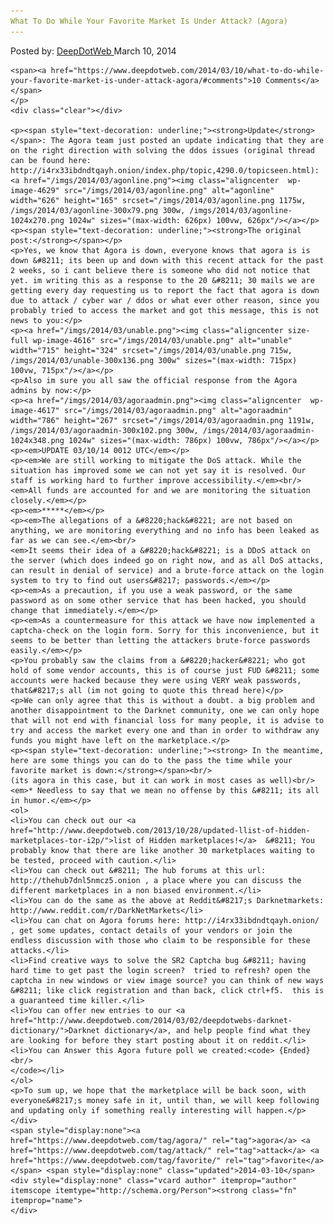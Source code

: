 ```yaml
---
What To Do While Your Favorite Market Is Under Attack? (Agora)
---
```

<article class="post-listing post-4613 post type-post status-publish format-standard has-post-thumbnail hentry  tag-agora tag-attack tag-favorite tag-market">
    <div class="post-inner">
        <span>Posted by: <a href="https://www.deepdotweb.com/author/admin/" title="">DeepDotWeb </a></span>
    <span>March 10, 2014</span>
    
    <span><a href="https://www.deepdotweb.com/2014/03/10/what-to-do-while-your-favorite-market-is-under-attack-agora/#comments">10 Comments</a></span>
    </p>
    <div class="clear"></div>
    
    <p><span style="text-decoration: underline;"><strong>Update</strong></span>: The Agora team just posted an update indicating that they are on the right direction with solving the ddos issues (original thread can be found here: http://i4rx33ibdndtqayh.onion/index.php/topic,4290.0/topicseen.html): <a href="/imgs/2014/03/agonline.png"><img class="aligncenter  wp-image-4629" src="/imgs/2014/03/agonline.png" alt="agonline" width="626" height="165" srcset="/imgs/2014/03/agonline.png 1175w, /imgs/2014/03/agonline-300x79.png 300w, /imgs/2014/03/agonline-1024x270.png 1024w" sizes="(max-width: 626px) 100vw, 626px"/></a></p>
    <p><span style="text-decoration: underline;"><strong>The original post:</strong></span></p>
    <p>Yes, we know that Agora is down, everyone knows that agora is is down &#8211; its been up and down with this recent attack for the past 2 weeks, so i cant believe there is someone who did not notice that yet. im writing this as a response to the 20 &#8211; 30 mails we are getting every day requesting us to report the fact that agora is down due to attack / cyber war / ddos or what ever other reason, since you probably tried to access the market and got this message, this is not news to you:</p>
    <p><a href="/imgs/2014/03/unable.png"><img class="aligncenter size-full wp-image-4616" src="/imgs/2014/03/unable.png" alt="unable" width="715" height="324" srcset="/imgs/2014/03/unable.png 715w, /imgs/2014/03/unable-300x136.png 300w" sizes="(max-width: 715px) 100vw, 715px"/></a></p>
    <p>Also im sure you all saw the official response from the Agora admins by now:</p>
    <p><a href="/imgs/2014/03/agoraadmin.png"><img class="aligncenter  wp-image-4617" src="/imgs/2014/03/agoraadmin.png" alt="agoraadmin" width="786" height="267" srcset="/imgs/2014/03/agoraadmin.png 1191w, /imgs/2014/03/agoraadmin-300x102.png 300w, /imgs/2014/03/agoraadmin-1024x348.png 1024w" sizes="(max-width: 786px) 100vw, 786px"/></a></p>
    <p><em>UPDATE 03/10/14 0012 UTC</em></p>
    <p><em>We are still working to mitigate the DoS attack. While the situation has improved some we can not yet say it is resolved. Our staff is working hard to further improve accessibility.</em><br/>
    <em>All funds are accounted for and we are monitoring the situation closely.</em></p>
    <p><em>*****</em></p>
    <p><em>The allegations of a &#8220;hack&#8221; are not based on anything, we are monitoring everything and no info has been leaked as far as we can see.</em><br/>
    <em>It seems their idea of a &#8220;hack&#8221; is a DDoS attack on the server (which does indeed go on right now, and as all DoS attacks, can result in denial of service) and a brute-force attack on the login system to try to find out users&#8217; passwords.</em></p>
    <p><em>As a precaution, if you use a weak password, or the same password as on some other service that has been hacked, you should change that immediately.</em></p>
    <p><em>As a countermeasure for this attack we have now implemented a captcha-check on the login form. Sorry for this inconvenience, but it seems to be better than letting the attackers brute-force passwords easily.</em></p>
    <p>You probably saw the claims from a &#8220;hacker&#8221; who got hold of some vendor accounts, this is of course just FUD &#8211; some accounts were hacked because they were using VERY weak passwords, that&#8217;s all (im not going to quote this thread here)</p>
    <p>We can only agree that this is without a doubt. a big problem and another disappointment to the Darknet community, one we can only hope that will not end with financial loss for many people, it is advise to try and access the market every one and than in order to withdraw any funds you might have left on the marketplace.</p>
    <p><span style="text-decoration: underline;"><strong> In the meantime, here are some things you can do to the pass the time while your favorite market is down:</strong></span><br/>
    (its agora in this case, but it can work in most cases as well)<br/>
    <em>* Needless to say that we mean no offense by this &#8211; its all in humor.</em></p>
    <ol>
    <li>You can check out our <a href="http://www.deepdotweb.com/2013/10/28/updated-llist-of-hidden-marketplaces-tor-i2p/">list of Hidden marketplaces!</a>  &#8211; You probably know that there are like another 30 marketplaces waiting to be tested, proceed with caution.</li>
    <li>You can check out &#8211; The hub forums at this url: http://thehub7dnl5nmcz5.onion , a place where you can discuss the different marketplaces in a non biased environment.</li>
    <li>You can do the same as the above at Reddit&#8217;s Darknetmarkets: http://www.reddit.com/r/DarkNetMarkets</li>
    <li>You can chat on Agora forums here: http://i4rx33ibdndtqayh.onion/ , get some updates, contact details of your vendors or join the endless discussion with those who claim to be responsible for these attacks.</li>
    <li>Find creative ways to solve the SR2 Captcha bug &#8211; having hard time to get past the login screen?  tried to refresh? open the captcha in new windows or view image source? you can think of new ways &#8211; like click registration and than back, click ctrl+f5.  this is a guaranteed time killer.</li>
    <li>You can offer new entries to our <a href="http://www.deepdotweb.com/2014/03/02/deepdotwebs-darknet-dictionary/">Darknet dictionary</a>, and help people find what they are looking for before they start posting about it on reddit.</li>
    <li>You can Answer this Agora future poll we created:<code> {Ended}<br/>
    </code></li>
    </ol>
    <p>To sum up, we hope that the marketplace will be back soon, with everyone&#8217;s money safe in it, until than, we will keep following and updating only if something really interesting will happen.</p>
    </div>
    <span style="display:none"><a href="https://www.deepdotweb.com/tag/agora/" rel="tag">agora</a> <a href="https://www.deepdotweb.com/tag/attack/" rel="tag">attack</a> <a href="https://www.deepdotweb.com/tag/favorite/" rel="tag">favorite</a></span> <span style="display:none" class="updated">2014-03-10</span>
    <div style="display:none" class="vcard author" itemprop="author" itemscope itemtype="http://schema.org/Person"><strong class="fn" itemprop="name">
    </div>
</article>

